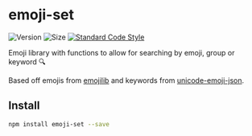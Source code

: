 # emoji-set

<p>
	<img src="https://img.shields.io/npm/v/emoji-set" alt="Version">
	<img src="https://img.shields.io/bundlephobia/min/emoji-set" alt="Size">
	<a href="https://standardjs.com">
		<img src="https://img.shields.io/badge/code%20style-standard-%23f3df49" alt="Standard Code Style">
	</a>
</p>

Emoji library with functions to allow for searching by emoji, group or keyword :mag:

Based off emojis from [emojilib](https://github.com/muan/emojilib) and keywords from [unicode-emoji-json](https://github.com/muan/unicode-emoji-json).

## Install

```bash
npm install emoji-set --save
```
